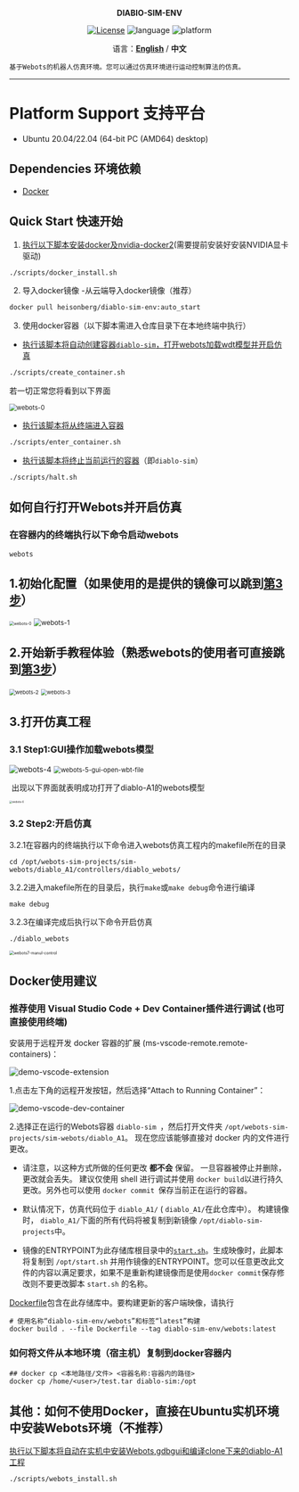 <p align="center"><strong>DIABIO-SIM-ENV</strong></p>
<p align="center"><a href="https://github.com/Direcrt-Drive-Technology/diablo-sdk-v1/blob/master/LICENSE"><img alt="License" src="https://img.shields.io/badge/License-LGPL%202.1-orange"/></a>
<img alt="language" src="https://img.shields.io/badge/language-c++-red"/>
<img alt="platform" src="https://img.shields.io/badge/platform-Docker-2496ED?style=flat-square&logo=docker&logoColor=FFFFFF"/>
</p>


<p align="center">
    语言：<a href="README.en.md"><strong>English</strong></a> / <strong>中文</strong>
</p>


	基于Webots的机器人仿真环境。您可以通过仿真环境进行运动控制算法的仿真。

---
# Platform Support 支持平台

* Ubuntu 20.04/22.04 (64-bit PC (AMD64) desktop)


## Dependencies 环境依赖

- [Docker](https://docs.docker.com/engine/install/ubuntu/)

## Quick Start 快速开始

1. [执行以下脚本安装docker及nvidia-docker2](scripts/docker_install.sh)(需要提前安装好安装NVIDIA显卡驱动)

```bash
./scripts/docker_install.sh
```
2. 导入docker镜像
-从云端导入docker镜像（推荐）
 ```bash
docker pull heisonberg/diablo-sim-env:auto_start
 ```



3. 使用docker容器（以下脚本需进入仓库目录下在本地终端中执行）

- [执行该脚本将自动创建容器`diablo-sim`，打开webots加载wdt模型并开启仿真](scripts/create_container.sh)
```bash
./scripts/create_container.sh
```
若一切正常您将看到以下界面

<img src="assets/webots-自动启动.png" alt="webots-0" style="zoom: 80%;" />

- [执行该脚本将从终端进入容器](scripts/enter_container.sh)
```bash
./scripts/enter_container.sh
```
- [执行该脚本将终止当前运行的容器](scripts/halt.sh)（即`diablo-sim`）
```bash
./scripts/halt.sh
```





## 如何自行打开Webots并开启仿真 

### 在容器内的终端执行以下命令启动webots
```shell
webots
```

## 1.初始化配置（如果使用的是提供的镜像可以跳到[第3步](#3打开仿真工程)）

<img src="assets/webots-0.png" alt="webots-0" style="zoom: 50%;" />

<img src="assets/webots-1.png" alt="webots-1" style="zoom: 85%;" />

## 2.开始新手教程体验（熟悉webots的使用者可直接跳到[第3步](#3打开仿真工程)）

<img src="assets/webots-2.png" alt="webots-2" style="zoom:67%;" />

<img src="assets/webots-3.png" alt="webots-3" style="zoom:67%;" />

## 3.打开仿真工程

### 3.1 Step1:GUI操作加载webots模型

<img src="assets/webots-4.jpg" alt="webots-4" style="zoom:95%;" />

<img src="assets/webots-5-gui-open-wbt-file.jpg" alt="webots-5-gui-open-wbt-file" style="zoom:80%;" />



​									出现以下界面就表明成功打开了diablo-A1的webots模型

<img src="assets/webots-6.png" alt="webots-6" style="zoom: 33%;" />

### 3.2 Step2:开启仿真
3.2.1在容器内的终端执行以下命令进入webots仿真工程内的makefile所在的目录
```shell
cd /opt/webots-sim-projects/sim-webots/diablo_A1/controllers/diablo_webots/
```
3.2.2进入makefile所在的目录后，执行`make`或`make debug`命令进行编译
```shell
make debug
```
3.2.3在编译完成后执行以下命令开启仿真
```shell
./diablo_webots
```
<img src="assets/webots7-manul-control.jpg" alt="webots7-manul-control" style="zoom: 50%;" />

## Docker使用建议

### 推荐使用 Visual Studio Code + Dev Container插件进行调试 (也可直接使用终端)
安装用于远程开发 docker 容器的扩展 (ms-vscode-remote.remote-containers)： 

![demo-vscode-extension](assets/container-vscode-extension.png)

1.点击左下角的远程开发按钮，然后选择“Attach to Running Container”：

![demo-vscode-dev-container](assets/container-extension-select.png)

2.选择正在运行的Webots容器 `diablo-sim `，然后打开文件夹 `/opt/webots-sim-projects/sim-webots/diablo_A1`。  现在您应该能够直接对 docker 内的文件进行更改。 

- 请注意，以这种方式所做的任何更改 **都不会** 保留。   一旦容器被停止并删除，更改就会丢失。 建议仅使用 shell 进行调试并使用 `docker build`以进行持久更改。另外也可以使用 `docker commit `保存当前正在运行的容器。

- 默认情况下，仿真代码位于 `diablo_A1/` ( `diablo_A1/`在此仓库中）。  构建镜像时， `diablo_A1/`下面的所有代码将被复制到新镜像 `/opt/diablo-sim-projects`中。  
- 镜像的ENTRYPOINT为此存储库根目录中的[`start.sh`](start.sh)。生成映像时，此脚本将复制到 `/opt/start.sh` 并用作镜像的ENTRYPOINT。您可以任意更改此文件的内容以满足要求，如果不是重新构建镜像而是使用`docker commit`保存修改则不要更改脚本 `start.sh` 的名称。

[Dockerfile](Dockerfile)包含在此存储库中。要构建更新的客户端映像，请执行

```shell
# 使用名称“diablo-sim-env/webots”和标签“latest”构建 
docker build . --file Dockerfile --tag diablo-sim-env/webots:latest
```

### 如何将文件从本地环境（宿主机）复制到docker容器内 

```shell
## docker cp <本地路径/文件> <容器名称:容器内的路径>
docker cp /home/<user>/test.tar diablo-sim:/opt
```

## 其他：如何不使用Docker，直接在Ubuntu实机环境中安装Webots环境（不推荐）
[执行以下脚本将自动在实机中安装Webots,gdbgui和编译clone下来的diablo-A1工程](scripts/webots_install.sh)
```shell
./scripts/webots_install.sh
```